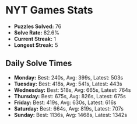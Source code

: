 # NYT Games Stats

- **Puzzles Solved:** 76
- **Solve Rate:** 82.6%
- **Current Streak:** 1
- **Longest Streak:** 5

## Daily Solve Times
- **Monday:** Best: 240s, Avg: 399s, Latest: 503s
- **Tuesday:** Best: 418s, Avg: 541s, Latest: 443s
- **Wednesday:** Best: 518s, Avg: 665s, Latest: 764s
- **Thursday:** Best: 675s, Avg: 826s, Latest: 675s
- **Friday:** Best: 419s, Avg: 630s, Latest: 616s
- **Saturday:** Best: 664s, Avg: 819s, Latest: 707s
- **Sunday:** Best: 1136s, Avg: 1468s, Latest: 1342s
